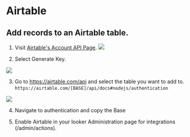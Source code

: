 # Airtable
## Add records to an Airtable table.

1. Visit [Airtable's Account API Page](https://airtable.com/account).
![](Airtable&#32;Generate&#32;API&#32;Key.png)

2. Select Generate Key.

![](Airtable&#32;Grab&#32;API&#32;Key.png)

3. Go to https://airtable.com/api and select the table you want to add to.
`https://airtable.com/[BASE]/api/docs#nodejs/authentication`

![](Airtable&#32;Authenticate&#32;Base.png)

4. Navigate to authentication and copy the Base

5. Enable Airtable in your looker Administration page for integrations (/admin/actions).
